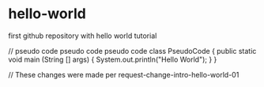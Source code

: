 # hello-world
first github repository with hello world tutorial

// pseudo code pseudo code pseudo code 
class PseudoCode {
  public static void main (String [] args) {
    System.out.println("Hello World");
  }
}

// These changes were made per request-change-intro-hello-world-01
